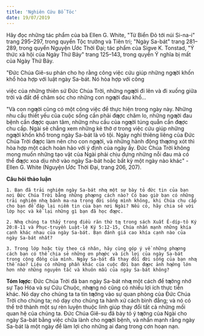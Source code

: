 ```yaml
---
title: 'Nghiên Cứu Bổ Töc'
date: 19/07/2019
---
```


Hãy đọc những tác phẩm của bà Ellen G. White, "Từ Biển Đỏ tới núi Si-na-i" trang 295–297, trong quyển Tộc trưởng và Tiên tri; "Ngày Sa-bát" trang 281–289, trong quyển Nguyện Ước Thời Đại; tác phẩm của Sigve K. Tonstad, "Ý thức xã hội của Ngày Thứ Bảy" trang 125–143, trong quyển Ý nghĩa bị mất của Ngày Thứ Bảy.

"Đức Chúa Giê-su phán cho họ rằng công việc cứu giúp những ngƣời khốn khổ hòa hợp với luật ngày Sa-bát. Nó hòa hợp với công

việc của những thiên sứ Đức Chúa Trời, những ngƣời đi lên và đi xuống giữa trời và đất để chăm sóc cho những con ngƣời đau khổ…

"Và con ngƣời cũng có một công việc để thực hiện trong ngày này. Những nhu cầu thiết yếu của cuộc sống cần phải đƣợc chăm lo, những ngƣời đau bệnh cần đƣợc quan tâm, những nhu cầu của ngƣời túng quẫn cần đƣợc chu cấp. Ngài sẽ chẳng xem những kẻ thờ ơ trong việc cứu giúp những ngƣời khốn khổ trong ngày Sa-bát là vô tội. Ngày nghỉ thiêng liêng của Đức Chúa Trời đƣợc làm nên cho con ngƣời, và những hành động thƣơng xót thì hòa hợp một cách hoàn hảo với ý định của ngày ấy. Đức Chúa Trời không mong muốn những tạo vật của Ngài phải chịu đựng những nỗi đau mà có thể đƣợc xoa dịu nhờ vào ngày Sa-bát hoặc bất kỳ một ngày nào khác" - Ellen G. White (Nguyện Ước Thời Đại, trang 206, 207).

**Câu hỏi thảo luận**

`1. Bạn đã trải nghiệm ngày Sa-bát nhƣ một sự bày tỏ đức tin của bạn nơi Đức Chúa Trời bằng những phƣơng cách nào? Có bao giờ bạn có những trải nghiệm nhƣ bánh ma-na trong đời sống mình không, khi Chúa chu cấp cho bạn để đáp lại niềm tin của bạn nơi Ngài? Nếu có, hãy chia sẻ với lớp học và kể lại những gì bạn đã học đƣợc.`

`2. Nhƣ chúng ta thấy trong điều răn thứ tƣ trong sách Xuất Ê-díp-tô Ký 20:8-11 và Phục-truyền Luật-lệ Ký 5:12-15, Chúa nhấn mạnh những khía cạnh khác nhau của ngày Sa-bát. Bạn đánh giá cao khía cạnh nào của ngày Sa-bát nhất?`

`3. Trong lớp hoặc tùy theo cá nhân, hãy cùng góp ý về những phƣơng cách bạn có thể chia sẻ những ơn phƣớc và ích lợi của ngày Sa-bát trong cộng đồng của mình. Ngày Sa-bát đã thay đổi đời sống của bạn nhƣ thế nào? Liệu có những phần khác của cuộc đời bạn đƣợc ảnh hƣởng lớn hơn nhờ những nguyên tắc và khuôn mẫu của ngày Sa-bát không?`

**Tóm lƣợc**: Đức Chúa Trời đã ban ngày Sa-bát nhƣ một cách để tƣởng nhớ sự Tạo Hóa và sự Cứu Chuộc, nhƣng nó cũng có nhiều lợi ích thực tiễn khác. Nó dạy cho chúng ta ta tin tƣởng vào sự quan phòng của Đức Chúa Trời cho chúng ta; nó dạy cho chúng ta hành xử cách bình đẳng; và nó có thể trở thành một sự rèn luyện thuộc linh giúp thay đổi tất cả những mối quan hệ của chúng ta. Đức Chúa Giê-su đã bày tỏ ý tƣởng của Ngài cho ngày Sa-bát bằng việc chữa lành cho ngƣời bệnh, và nhấn mạnh rằng ngày Sa-bát là một ngày để làm lợi cho những ai đang trong cơn hoạn nạn.